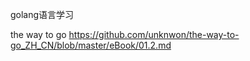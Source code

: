 golang语言学习

the way to go 
https://github.com/unknwon/the-way-to-go_ZH_CN/blob/master/eBook/01.2.md

